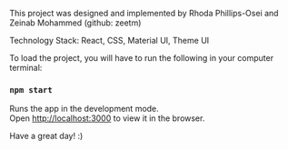 This project was designed and implemented by Rhoda Phillips-Osei and Zeinab Mohammed (github: zeetm)

Technology Stack: React, CSS, Material UI, Theme UI

To load the project, you will have to run the following in your computer terminal:

### `npm start` 

Runs the app in the development mode.\
Open [http://localhost:3000](http://localhost:3000) to view it in the browser.



Have a great day! :)
